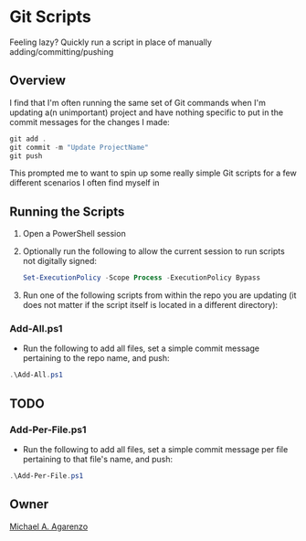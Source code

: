 # Git Scripts

Feeling lazy? Quickly run a script in place of manually adding/committing/pushing

## Overview

I find that I'm often running the same set of Git commands when I'm updating a(n unimportant) project and have nothing specific to put in the commit messages for the changes I made:

```powershell
git add .
git commit -m "Update ProjectName"
git push
```

This prompted me to want to spin up some really simple Git scripts for a few different scenarios I often find myself in

## Running the Scripts

1. Open a PowerShell session

2. Optionally run the following to allow the current session to run scripts not digitally signed:

    ```powershell
    Set-ExecutionPolicy -Scope Process -ExecutionPolicy Bypass
    ```

3. Run one of the following scripts from within the repo you are updating (it does not matter if the script itself is located in a different directory):

### Add-All.ps1

* Run the following to add all files, set a simple commit message pertaining to the repo name, and push:

```powershell
.\Add-All.ps1
```

## TODO

### Add-Per-File.ps1

* Run the following to add all files, set a simple commit message per file pertaining to that file's name, and push:

```powershell
.\Add-Per-File.ps1
```

## Owner

[Michael A. Agarenzo](https://magarenzo.com)
